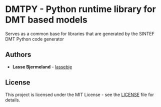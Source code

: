 DMTPY - Python runtime library for DMT based models
=================================================================

Serves as a common base for libraries that are generated by the SINTEF DMT Python code generator

## Authors

* **Lasse Bjermeland** - [lassebje](https://github.com/lassebje)

## License

This project is licensed under the MIT License - see the [LICENSE](LICENSE) file for details.